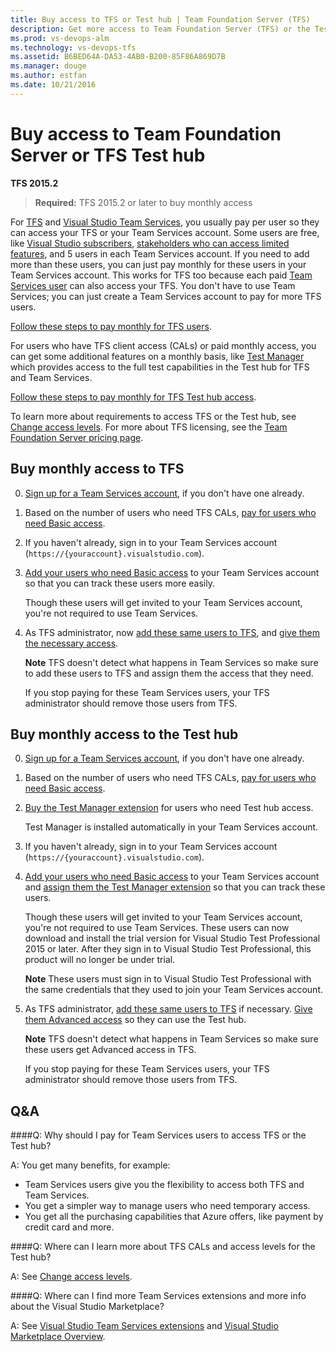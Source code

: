 ```yaml
---
title: Buy access to TFS or Test hub | Team Foundation Server (TFS)
description: Get more access to Team Foundation Server (TFS) or the Test hub
ms.prod: vs-devops-alm
ms.technology: vs-devops-tfs
ms.assetid: B6BED64A-DA53-4AB0-B200-85F86A869D7B
ms.manager: douge
ms.author: estfan
ms.date: 10/21/2016
---
```


# Buy access to Team Foundation Server or TFS Test hub

**TFS 2015.2**

> **Required:** TFS 2015.2 or later to buy monthly access

For [TFS](https://www.visualstudio.com/tfs/) 
and [Visual Studio Team Services](https://www.visualstudio.com/team-services/), 
you usually pay per user so they can access your TFS or your Team Services account. 
Some users are free, like [Visual Studio subscribers](https://www.visualstudio.com/vs/pricing/), 
[stakeholders who can access limited features](../work/connect/work-as-a-stakeholder.md), 
and 5 users in each Team Services account. 
If you need to add more than these users, 
you can just pay monthly for these users in your Team Services account. 
This works for TFS too because each paid 
[Team Services user](https://www.visualstudio.com/team-services/pricing/) 
can also access your TFS. You don't have to use Team Services; 
you can just create a Team Services account to pay for more TFS users.

[Follow these steps to pay monthly for TFS users](#rent-cal).

For users who have TFS client access (CALs) or paid monthly access, 
you can get some additional features on a monthly basis, 
like [Test Manager](https://marketplace.visualstudio.com/items?itemName=ms.vss-testmanager-web) 
which provides access to the full test capabilities in the Test hub for TFS and Team Services.

[Follow these steps to pay monthly for TFS Test hub access](#test-hub).

To learn more about requirements to access TFS or the Test hub, 
see [Change access levels](../work/connect/change-access-levels.md). 
For more about TFS licensing, see the 
[Team Foundation Server pricing page](https://www.visualstudio.com/team-services/tfs-pricing).

<a id="rent-cal"></a>
## Buy monthly access to TFS

0.	[Sign up for a Team Services account](./team-services/sign-up-for-visual-studio-team-services.md), 
if you don't have one already.

0.	Based on the number of users who need TFS CALs, 
[pay for users who need Basic access](./team-services/buy-basic-access-add-team-services-users.md).

0.	If you haven't already, sign in to your Team Services account 
(```https://{youraccount}.visualstudio.com```). 

0. [Add your users who need Basic access](./team-services/add-account-users-assign-access-levels-team-services.md) 
to your Team Services account so that you can track these users more easily.

	Though these users will get invited to your Team Services account, 
	you're not required to use Team Services.

0.	As TFS administrator, 
now [add these same users to TFS](add-users.md#add-users-team-project), 
and [give them the necessary access](../work/connect/change-access-levels.md).

	**Note** TFS doesn't detect what happens in Team Services 
	so make sure to add these users to TFS and assign them the 
	access that they need.

	If you stop paying for these Team Services users, 
	your TFS administrator should remove those users from TFS.

<a id="test-hub"></a>
## Buy monthly access to the Test hub

0.	[Sign up for a Team Services account](./team-services/sign-up-for-visual-studio-team-services.md), 
if you don't have one already.

0.	Based on the number of users who need TFS CALs, 
[pay for users who need Basic access](./team-services/buy-basic-access-add-team-services-users.md).

0.	[Buy the Test Manager extension](../marketplace/get-vsts-extensions.md#install-extension) 
for users who need Test hub access.

	Test Manager is installed automatically in your Team Services account. 

0.	If you haven't already, sign in to your Team Services account 
(```https://{youraccount}.visualstudio.com```). 

0. [Add your users who need Basic access](./team-services/add-account-users-assign-access-levels-team-services.md) 
to your Team Services account and 
[assign them the Test Manager extension](../marketplace/get-vsts-extensions.md#assign-extension) 
so that you can track these users.

	Though these users will get invited to your Team Services account, 
	you're not required to use Team Services. 
	These users can now download and install the trial version 
	for Visual Studio Test Professional 2015 or later. 
	After they sign in to Visual Studio Test Professional, 
	this product will no longer be under trial.

	**Note** These users must sign in to Visual Studio Test Professional with 
	the same credentials that they used to join your Team Services account.

0.	As TFS administrator, [add these same users to TFS](add-users.md#add-users-team-project) 
if necessary. [Give them Advanced access](../work/connect/change-access-levels.md) 
so they can use the Test hub.

	**Note** TFS doesn't detect what happens in Team Services 
	so make sure these users get Advanced access in TFS.

	If you stop paying for these Team Services users, 
	your TFS administrator should remove those users from TFS.

## Q&A

<!-- BEGINSECTION class="m-qanda" -->

####Q: Why should I pay for Team Services users to access TFS or the Test hub?

A: You get many benefits, for example:

*	Team Services users give you the flexibility 
to access both TFS and Team Services.
*	You get a simpler way to manage users who need temporary access.
*	You get all the purchasing capabilities that Azure offers, 
like payment by credit card and more.

####Q:	Where can I learn more about TFS CALs and access levels for the Test hub?

A: See [Change access levels](../work/connect/change-access-levels.md).

####Q:	Where can I find more Team Services extensions and more info about the Visual Studio Marketplace?

A:	See [Visual Studio Team Services extensions](https://marketplace.visualstudio.com/vsts) 
and [Visual Studio Marketplace Overview](https://www.visualstudio.com/docs/marketplace/overview).

<!-- ENDSECTION --> 


